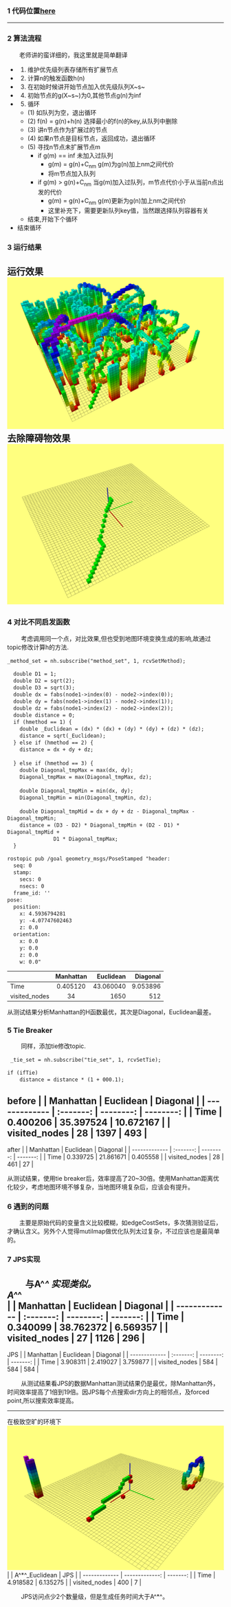 ### 1 代码位置[here](./grid_path_searcher)
---
### 2 算法流程
&emsp;&emsp;老师讲的蛮详细的，我这里就是简单翻译
* 1. 维护优先级列表存储所有扩展节点
* 2. 计算n的触发函数h(n)
* 3. 在初始时候讲开始节点加入优先级队列X~s~
* 4. 初始节点的g(X~s~)为0,其他节点g(n)为inf
* 5. 循环
  * (1) 如队列为空，退出循环
  * (2) f(n) = g(n)+h(n) 选择最小的f(n)的key,从队列中删除
  * (3) 讲n节点作为扩展过的节点
  * (4) 如果n节点是目标节点，返回成功，退出循环
  * (5) 寻找n节点未扩展节点m
    * if g(m) == inf 未加入过队列
       * g(m) = g(n)+C<sub>nm</sub> g(m)为g(n)加上nm之间代价
       * 将m节点加入队列
    * if g(m) > g(n)+C<sub>nm</sub> 当g(m)加入过队列，m节点代价小于从当前n点出发的代价
       * g(m) = g(n)+C<sub>nm</sub> g(m)更新为g(n)加上nm之间代价
       * 这里补充下，需要更新队列key值，当然跟选择队列容器有关
  * 结束,开始下个循环
* 结束循环

### 3 运行结果
运行效果  
![1.png](./img/01.png)  
去除障碍物效果  
![02.png](./img/02.png)
---
### 4 对比不同启发函数
&emsp;&emsp; 考虑调用同一个点，对比效果,但也受到地图环境变换生成的影响,故通过topic修改计算h的方法.
```
_method_set = nh.subscribe("method_set", 1, rcvSetMethod);
```
```
  double D1 = 1;
  double D2 = sqrt(2);
  double D3 = sqrt(3);
  double dx = fabs(node1->index(0) - node2->index(0));
  double dy = fabs(node1->index(1) - node2->index(1));
  double dz = fabs(node1->index(2) - node2->index(2));
  double distance = 0;
  if (hmethod == 1) {
    double _Euclidean = (dx) * (dx) + (dy) * (dy) + (dz) * (dz);
    distance = sqrt(_Euclidean);
  } else if (hmethod == 2) {
    distance = dx + dy + dz;

  } else if (hmethod == 3) {
    double Diagonal_tmpMax = max(dx, dy);
    Diagonal_tmpMax = max(Diagonal_tmpMax, dz);

    double Diagonal_tmpMin = min(dx, dy);
    Diagonal_tmpMin = min(Diagonal_tmpMin, dz);

    double Diagonal_tmpMid = dx + dy + dz - Diagonal_tmpMax - Diagonal_tmpMin;
    distance = (D3 - D2) * Diagonal_tmpMin + (D2 - D1) * Diagonal_tmpMid +
               D1 * Diagonal_tmpMax;
  }
```
```
rostopic pub /goal geometry_msgs/PoseStamped "header:
  seq: 0
  stamp:
    secs: 0
    nsecs: 0
  frame_id: ''
pose:
  position:
    x: 4.5936794281
    y: -4.07747602463
    z: 0.0
  orientation:
    x: 0.0
    y: 0.0
    z: 0.0
    w: 0.0"
```
|               | Manhattan | Euclidean | Diagonal |
| ------------- | :-------: | --------: | -------: |
| Time          | 0.405120  | 43.060040 | 9.053896 |
| visited_nodes |    34     |      1650 |      512 |

从测试结果分析Manhattan的H函数最优，其次是Diagonal，Euclidean最差。
### 5 Tie Breaker
&emsp;&emsp; 同样，添加tie修改topic.
```
 _tie_set = nh.subscribe("tie_set", 1, rcvSetTie);
```
```
if (ifTie)
    distance = distance * (1 + 000.1);
```
before
|               | Manhattan | Euclidean |  Diagonal |
| ------------- | :-------: | --------: | --------: |
| Time          | 0.400206  | 35.397524 | 10.672167 |
| visited_nodes |    28     |      1397 |       493 |
---
after
|               | Manhattan | Euclidean | Diagonal |
| ------------- | :-------: | --------: | -------: |
| Time          | 0.339725  | 21.861671 | 0.405558 |
| visited_nodes |    28     |       461 |       27 |

从测试结果，使用tie breaker后，效率提高了20~30倍。使用Manhattan距离优化较少，考虑地图环境不够复杂，当地图环境复杂后，应该会有提升。
### 6 遇到的问题
&emsp;&emsp;主要是原始代码的变量含义比较模糊，如edgeCostSets，多次猜测验证后，才确认含义。另外个人觉得mutilmap做优化队列太过复杂，不过应该也是最简单的。
### 7 JPS实现
&emsp;&emsp;与A^*^  实现类似。  
A^*^  
|               | Manhattan | Euclidean | Diagonal |
| ------------- | :-------: | --------: | -------: |
| Time          | 0.340099  | 38.762372 | 6.569357 |
| visited_nodes |    27     |      1126 |      296 |
---
JPS
|               | Manhattan | Euclidean | Diagonal |
| ------------- | :-------: | --------: | -------: |
| Time          | 3.908311  |  2.419027 | 3.759877 |
| visited_nodes |    584    |       584 |      584 |

&emsp;&emsp; 从测试结果看JPS的数据Manhattan测试结果仍是最优，除Manhattan外，时间效率提高了1倍到19倍。因JPS每个点搜索dir方向上的相邻点，及forced point,所以搜索效率提高。

---
在极致空旷的环境下 
![04.png](img/04.png)
|               | A^*^_Euclidean |      JPS |
| ------------- | -------------: | -------: |
| Time          |       4.918582 | 6.135275 |
| visited_nodes |            400 |        7 |

&emsp;&emsp; JPS访问点少2个数量级，但是生成任务时间大于A^*^。